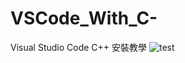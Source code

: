 # VSCode_With_C-
Visual Studio Code C++ 安裝教學
![test](https://github.com/beenyan/VSCode_With_CPP/tree/main/image/test.png)